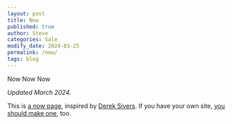 ```yaml
---
layout: post
title: Now
published: true
author: Steve
categories: Sale
modify_date: 2024-03-25
permalink: /now/
tags: blog
---
```


<!doctype html>
<html>
<head>
<title>Now</title>
</head>
<span>Now Now Now</span>
</h2><p><em><span>Updated March 2024.</span></em><span> </span></p>  
<p><span>This is </span><a href='https://nownownow.com/about'><span>a now page</span></a><span>, inspired by </span><a href='https://sive.rs'><span>Derek Sivers</span></a><span>. If you have your own site, </span><a href='https://nownownow.com/about'><span>you should make one</span></a><span>, too.</span></p></div></div>
</body>
</html>
